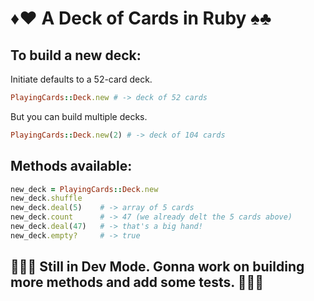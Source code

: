 # ♦️♥️ A Deck of Cards in Ruby ♠️♣️

## To build a new deck:

Initiate defaults to a 52-card deck.

```ruby
PlayingCards::Deck.new # -> deck of 52 cards
```

But you can build multiple decks.

```ruby
PlayingCards::Deck.new(2) # -> deck of 104 cards
```

## Methods available:

```ruby
new_deck = PlayingCards::Deck.new
new_deck.shuffle
new_deck.deal(5)    # -> array of 5 cards
new_deck.count      # -> 47 (we already delt the 5 cards above)
new_deck.deal(47)   # -> that's a big hand!
new_deck.empty?     # -> true
```

## 👨🏻‍💻 Still in Dev Mode. Gonna work on building more methods and add some tests. 👨🏻‍💻
